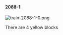 #### 2088-1
![train-2088-1-0.png](https://github.com/lil-lab/nlvr/raw/master/nlvr/train/images/71/train-2088-1-0.png "train-2088-1-0.png")

There are 4 yellow blocks